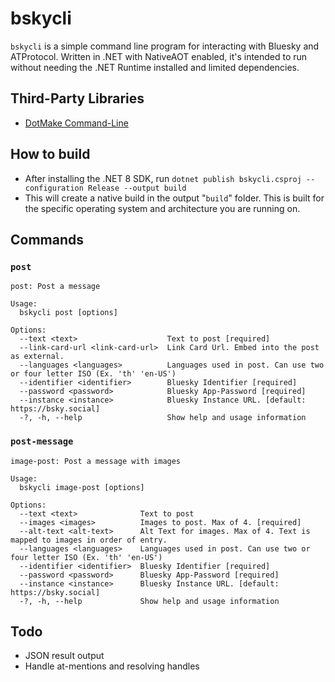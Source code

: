 # bskycli

`bskycli` is a simple command line program for interacting with Bluesky and ATProtocol. Written in .NET with NativeAOT enabled, it's intended to run without needing the .NET Runtime installed and limited dependencies.

## Third-Party Libraries

- [DotMake Command-Line](https://github.com/dotmake-build/command-line)

## How to build

- After installing the .NET 8 SDK, run `dotnet publish bskycli.csproj --configuration Release --output build`
- This will create a native build in the output "`build`" folder. This is built for the specific operating system and architecture you are running on.

## Commands

### `post`

```console
post: Post a message

Usage:
  bskycli post [options]

Options:
  --text <text>                    Text to post [required]
  --link-card-url <link-card-url>  Link Card Url. Embed into the post as external.
  --languages <languages>          Languages used in post. Can use two or four letter ISO (Ex. 'th' 'en-US')
  --identifier <identifier>        Bluesky Identifier [required]
  --password <password>            Bluesky App-Password [required]
  --instance <instance>            Bluesky Instance URL. [default: https://bsky.social]
  -?, -h, --help                   Show help and usage information
```

### `post-message`

```console
image-post: Post a message with images

Usage:
  bskycli image-post [options]

Options:
  --text <text>              Text to post
  --images <images>          Images to post. Max of 4. [required]
  --alt-text <alt-text>      Alt Text for images. Max of 4. Text is mapped to images in order of entry.
  --languages <languages>    Languages used in post. Can use two or four letter ISO (Ex. 'th' 'en-US')
  --identifier <identifier>  Bluesky Identifier [required]
  --password <password>      Bluesky App-Password [required]
  --instance <instance>      Bluesky Instance URL. [default: https://bsky.social]
  -?, -h, --help             Show help and usage information
```

## Todo

- JSON result output
- Handle at-mentions and resolving handles


